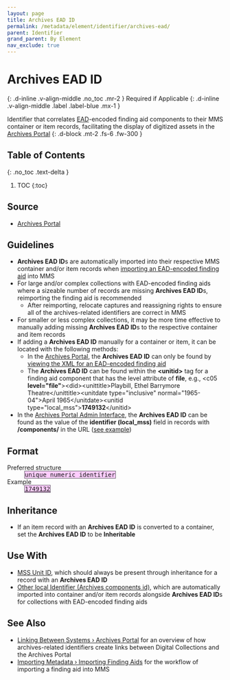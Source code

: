 ```yaml
---
layout: page
title: Archives EAD ID
permalink: /metadata/element/identifier/archives-ead/
parent: Identifier
grand_parent: By Element
nav_exclude: true
---
```


# Archives EAD ID
{: .d-inline .v-align-middle .no_toc .mr-2 }
Required if Applicable
{: .d-inline .v-align-middle .label .label-blue .mx-1 }

Identifier that correlates [EAD](/metadata-documentation/resources/glossary/#encoded-archival-description)-encoded finding aid components to their MMS container or item records, facilitating the display of digitized assets in the [Archives Portal](/metadata-documentation/resources/glossary/#archives-portal)
{: .d-block .mt-2 .fs-6 .fw-300 }

## Table of Contents
{: .no_toc .text-delta }

1. TOC
{:toc}

## Source
- [Archives Portal](/metadata-documentation/resources/glossary/#archives-portal)

## Guidelines
- **Archives EAD ID**s are automatically imported into their respective MMS container and/or item records when [importing an EAD-encoded finding aid](/metadata-documentation/workflows/import/#importing-finding-aids) into MMS
- For large and/or complex collections with EAD-encoded finding aids where a sizeable number of records are missing **Archives EAD ID**s, reimporting the finding aid is recommended
    - After reimporting, relocate captures and reassigning rights to ensure all of the archives-related identifiers are correct in MMS
- For smaller or less complex collections, it may be more time effective to manually adding missing **Archives EAD ID**s to the respective container and item records
- If adding a **Archives EAD ID** manually for a container or item, it can be located with the following methods:
    - In the [Archives Portal](/metadata-documentation/resources/glossary/#archives-portal), the **Archives EAD ID** can only be found by [viewing the XML for an EAD-encoded finding aid](/metadata-documentation/resources/tips-tricks/#view-xml-in-archives-portal)
    - The **Archives EAD ID** can be found within the **&lt;unitid&gt;** tag for a finding aid component that has the level attribute of **file**, e.g., &lt;c05 **level=&quot;file&quot;**&gt;&lt;did&gt;&lt;unittitle&gt;Playbill, Ethel Barrymore Theatre&lt;/unittitle&gt;&lt;unitdate type=&quot;inclusive&quot; normal=&quot;1965-04&quot;&gt;April 1965&lt;/unitdate&gt;&lt;unitid type=&quot;local_mss&quot;&gt;**1749132**&lt;/unitid&gt;
- In the [Archives Portal Admin Interface](/metadata-documentation/resources/glossary/#archives-portal-admin-interface), the **Archives EAD ID** can be found as the value of the **identifier (local_mss)** field in records with **/components/** in the URL ([see example](https://archives.nypl.org/admin/components/1418303#:~:text=identifier%20(local_mss),1749132))

## Format

<dl>
<dt>Preferred structure</dt>
<dd><tt><span style="background: #ffccff; border: 1px solid #5c5962;">unique numeric identifier</span></tt></dd>
<dt>Example</dt>
<dd><a href="https://metadata.nypl.org/items/5342251?section=desc_md#:~:text=Archives%20EAD%20ID%3A-,1749132,-Identifier"><tt><span style="background: #ffccff; border: 1px solid #5c5962;">1749132</span></tt></a></dd>
</dl>

## Inheritance
- If an item record with an **Archives EAD ID** is converted to a container, set the **Archives EAD ID** to be **Inheritable**

## Use With
- [MSS Unit ID](/metadata-documentation/metadata/element/identifier/mss-unit/), which should always be present through inheritance for a record with an **Archives EAD ID**
- [Other local Identifier (Archives components id)](/metadata-documentation/metadata/element/identifier/other-local/#archives-collections-id), which are automatically imported into container and/or item records alongside **Archives EAD ID**s for collections with EAD-encoded finding aids

## See Also
- [Linking Between Systems › Archives Portal](/metadata-documentation/workflows/linking/#archives-portal) for an overview of how archives-related identifiers create links between Digital Collections and the Archives Portal
- [Importing Metadata › Importing Finding Aids](/metadata-documentation/workflows/import/#importing-finding-aids) for the workflow of importing a finding aid into MMS